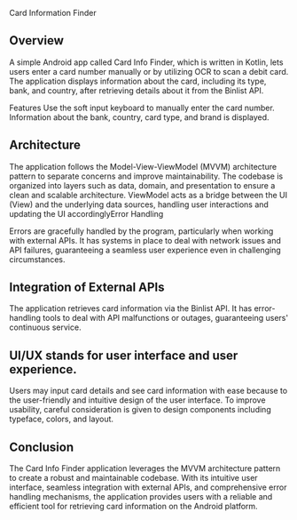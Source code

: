 Card Information Finder

## **Overview**
A simple Android app called Card Info Finder, which is written in Kotlin, lets users enter a card number manually or by utilizing OCR to scan a debit card. The application displays information about the card, including its type, bank, and country, after retrieving details about it from the Binlist API.

Features
Use the soft input keyboard to manually enter the card number.
Information about the bank, country, card type, and brand is displayed.

## **Architecture**

The application follows the Model-View-ViewModel (MVVM) architecture pattern to separate concerns and improve maintainability. The codebase is organized into layers such as data, domain, and presentation to ensure a clean and scalable architecture. ViewModel acts as a bridge between the UI (View) and the underlying data sources, handling user interactions and updating the UI accordinglyError Handling

Errors are gracefully handled by the program, particularly when working with external APIs. It has systems in place to deal with network issues and API failures, guaranteeing a seamless user experience even in challenging circumstances.

## **Integration of External APIs**

The application retrieves card information via the Binlist API. It has error-handling tools to deal with API malfunctions or outages, guaranteeing users' continuous service.

## **UI/UX stands for user interface and user experience.**

Users may input card details and see card information with ease because to the user-friendly and intuitive design of the user interface. To improve usability, careful consideration is given to design components including typeface, colors, and layout.

## **Conclusion**

The Card Info Finder application leverages the MVVM architecture pattern to create a robust and maintainable codebase. With its intuitive user interface, seamless integration with external APIs, and comprehensive error handling mechanisms, the application provides users with a reliable and efficient tool for retrieving card information on the Android platform.
